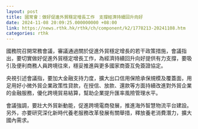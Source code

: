 ```yaml
---
layout: post
title: 國常會：做好促進外貿穩定增長工作　支撐經濟持續回升向好
date: 2024-11-08 20:09:25.000000000 +08:00
link: https://news.rthk.hk/rthk/ch/component/k2/1778213-20241108.htm
categories: rthk
---
```


國務院召開常務會議，審議通過關於促進外貿穩定增長的若干政策措施，會議指出，要切實做好促進外貿穩定增長工作，為經濟持續回升向好提供有力支撐，要吸引及便利商務人員跨境往來，穩妥推進與更多國家商簽互免簽證協定。

央視引述會議指，要加大金融支持力度，擴大出口信用保險承保規模及覆蓋面，用足用好小微外貿企業政策性貸款，在授信、放款、還款等方面持續改進對外貿企業的金融服務，優化跨境貿易結算，幫助企業提升匯率風險管理水平。

會議強調，要壯大外貿新動能，促進跨境電商發展，推進海外智慧物流平台建設。另外，亦要研究深化新時代養老服務改革發展有關舉措，釋放養老消費潛力，擴大國內需求。

